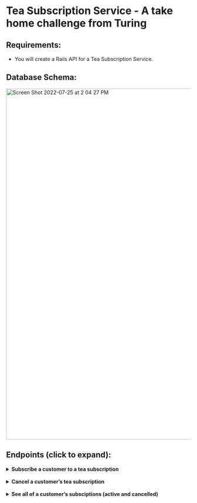 # Tea Subscription Service - A take home challenge from Turing

## Requirements:
* You will create a Rails API for a Tea Subscription Service.

## Database Schema:
<img width="957" alt="Screen Shot 2022-07-25 at 2 04 27 PM" src="https://user-images.githubusercontent.com/94757433/180865194-e1c0ee64-75d9-4204-be71-0049e4840ce4.png">


## Endpoints (click to expand):
<details>
  <summary><b/>Subscribe a customer to a tea subscription</b></summary>
  
- When I send a POST request to `api/v1/customers/:customer_id/subscriptions`, with the following headers and body:

```
Headers:
{ "Content-Type": "application/json" }

Body:
{
  "tea_id": "1",
  "frequency": "monthly"         <-- other options are "weekly" and "biweekly"
}
```

- Then I see the following JSON response with an HTTP status of 201:
```
{
  "data": {
    "id": "1",
    "type": "subscription",
    "attributes": {
      "title": "Billy's Monthly Chamomile",         <-- format is "{customer name}'s {frequency} {tea name}"
      "price": 1500,          <-- price is in cents. Monthly is $15, biweekly is $8, weekly is $5
      "frequency": "monthly",
      "status": "active"
    }
  }
}
```

- If the customer_id or tea_id is invalid, then I see the following error with an HTTP status of 404:
```
{ "error": "invalid id(s)" }
```

- if the frequency is not "weekly", "biweekly", or "monthly", i see this error with an HTTP status of 400:
```
{ "error": "invalid frequency" }
```
</details>
<br>
<details>
  <summary><b/>Cancel a customer’s tea subscription</b></summary>
  
- When I send a DELETE request to `api/v1/customers/:customer_id/subscriptions/:subscription_id`, then I see the following response with an HTTP status of 204:
```
{
  "data": {
    "id": "1",
    "type": "subscription",
    "attributes": {
      "title": "Billy's Monthly Chamomile",
      "price": 1500,
      "frequency": "monthly",
      "status": "cancelled"     <-- status will be updated to "cancelled"
    }
  }
}
```

- If the subscription_id is invalid, I see the following error with an HTTP status of 404:
```
{ "error": "invalid id(s)" }
```
</details>
<br>
<details>
  <summary><b/>See all of a customer’s subsciptions (active and cancelled)</b></summary>
  
- When I get a GET request to `api/v1/customers/:customer_id/subscriptions`, then i see the following response with all of that customer's subscriptions:
```
{
  "data": [
    {
      "id": "1",
      "type": "subscription",
      "attributes": {
        "title": "Billy's Monthly Chamomile",
        "price": 1500,
        "frequency": "monthly",
        "status": "active"
      }
    },
    {
      "id": "2",
      "type": "subscription",
      "attributes": {
        "title": "Billy's Weekly Earl Grey",
        "price": 500,
        "frequency": "weekly",
        "status": "cancelled"
      }
    },
    {...}
  ]
}
```

- If the customer_id is invalid, i see this error with an HTTP status of 404:
```
{ "error": "invalid id(s)" }
```
</details>




